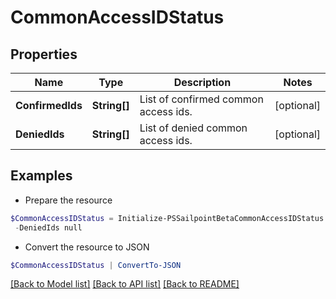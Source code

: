 # CommonAccessIDStatus
## Properties

Name | Type | Description | Notes
------------ | ------------- | ------------- | -------------
**ConfirmedIds** | **String[]** | List of confirmed common access ids. | [optional] 
**DeniedIds** | **String[]** | List of denied common access ids. | [optional] 

## Examples

- Prepare the resource
```powershell
$CommonAccessIDStatus = Initialize-PSSailpointBetaCommonAccessIDStatus  -ConfirmedIds null `
 -DeniedIds null
```

- Convert the resource to JSON
```powershell
$CommonAccessIDStatus | ConvertTo-JSON
```

[[Back to Model list]](../README.md#documentation-for-models) [[Back to API list]](../README.md#documentation-for-api-endpoints) [[Back to README]](../README.md)

